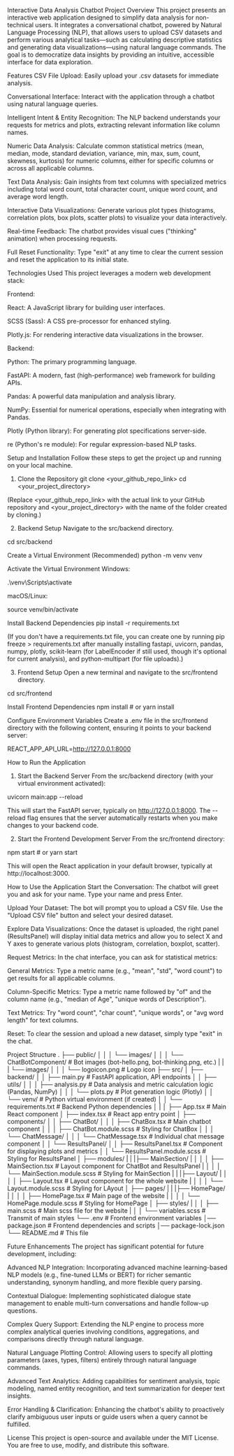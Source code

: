 Interactive Data Analysis Chatbot
Project Overview
This project presents an interactive web application designed to simplify data analysis for non-technical users. It integrates a conversational chatbot, powered by Natural Language Processing (NLP), that allows users to upload CSV datasets and perform various analytical tasks—such as calculating descriptive statistics and generating data visualizations—using natural language commands. The goal is to democratize data insights by providing an intuitive, accessible interface for data exploration.

Features
CSV File Upload: Easily upload your .csv datasets for immediate analysis.

Conversational Interface: Interact with the application through a chatbot using natural language queries.

Intelligent Intent & Entity Recognition: The NLP backend understands your requests for metrics and plots, extracting relevant information like column names.

Numeric Data Analysis: Calculate common statistical metrics (mean, median, mode, standard deviation, variance, min, max, sum, count, skewness, kurtosis) for numeric columns, either for specific columns or across all applicable columns.

Text Data Analysis: Gain insights from text columns with specialized metrics including total word count, total character count, unique word count, and average word length.

Interactive Data Visualizations: Generate various plot types (histograms, correlation plots, box plots, scatter plots) to visualize your data interactively.

Real-time Feedback: The chatbot provides visual cues ("thinking" animation) when processing requests.

Full Reset Functionality: Type "exit" at any time to clear the current session and reset the application to its initial state.

Technologies Used
This project leverages a modern web development stack:

Frontend:

React: A JavaScript library for building user interfaces.

SCSS (Sass): A CSS pre-processor for enhanced styling.

Plotly.js: For rendering interactive data visualizations in the browser.

Backend:

Python: The primary programming language.

FastAPI: A modern, fast (high-performance) web framework for building APIs.

Pandas: A powerful data manipulation and analysis library.

NumPy: Essential for numerical operations, especially when integrating with Pandas.

Plotly (Python library): For generating plot specifications server-side.

re (Python's re module): For regular expression-based NLP tasks.

Setup and Installation
Follow these steps to get the project up and running on your local machine.

1. Clone the Repository
   git clone <your_github_repo_link>
   cd <your_project_directory>

(Replace <your_github_repo_link> with the actual link to your GitHub repository and <your_project_directory> with the name of the folder created by cloning.)

2. Backend Setup
   Navigate to the src/backend directory.

cd src/backend

Create a Virtual Environment (Recommended)
python -m venv venv

Activate the Virtual Environment
Windows:

.\venv\Scripts\activate

macOS/Linux:

source venv/bin/activate

Install Backend Dependencies
pip install -r requirements.txt

(If you don't have a requirements.txt file, you can create one by running pip freeze > requirements.txt after manually installing fastapi, uvicorn, pandas, numpy, plotly, scikit-learn (for LabelEncoder if still used, though it's optional for current analysis), and python-multipart (for file uploads).)

3. Frontend Setup
   Open a new terminal and navigate to the src/frontend directory.

cd src/frontend

Install Frontend Dependencies
npm install # or yarn install

Configure Environment Variables
Create a .env file in the src/frontend directory with the following content, ensuring it points to your backend server:

REACT_APP_API_URL=http://127.0.0.1:8000

How to Run the Application

1. Start the Backend Server
   From the src/backend directory (with your virtual environment activated):

uvicorn main:app --reload

This will start the FastAPI server, typically on http://127.0.0.1:8000. The --reload flag ensures that the server automatically restarts when you make changes to your backend code.

2. Start the Frontend Development Server
   From the src/frontend directory:

npm start # or yarn start

This will open the React application in your default browser, typically at http://localhost:3000.

How to Use the Application
Start the Conversation: The chatbot will greet you and ask for your name. Type your name and press Enter.

Upload Your Dataset: The bot will prompt you to upload a CSV file. Use the "Upload CSV file" button and select your desired dataset.

Explore Data Visualizations: Once the dataset is uploaded, the right panel (ResultsPanel) will display initial data metrics and allow you to select X and Y axes to generate various plots (histogram, correlation, boxplot, scatter).

Request Metrics: In the chat interface, you can ask for statistical metrics:

General Metrics: Type a metric name (e.g., "mean", "std", "word count") to get results for all applicable columns.

Column-Specific Metrics: Type a metric name followed by "of" and the column name (e.g., "median of Age", "unique words of Description").

Text Metrics: Try "word count", "char count", "unique words", or "avg word length" for text columns.

Reset: To clear the session and upload a new dataset, simply type "exit" in the chat.

Project Structure
.
├── public/
│ │ │ └── images/
│ │ │ └── ChatBotComponent/ # Bot images (bot-hello.png, bot-thinking.png, etc.)
| | | └── images/
│ │ │ └── logoicon.png # Logo icon
├── src/
│ ├── backend/
│ │ ├── main.py # FastAPI application, API endpoints
│ │ ├── utils/
│ │ │ ├── analysis.py # Data analysis and metric calculation logic (Pandas, NumPy)
│ │ │ └── plots.py # Plot generation logic (Plotly)
│ │ └── venv/ # Python virtual environment (if created)
│ │ └── requirements.txt # Backend Python dependencies
│ |
│ ├── App.tsx # Main React component
│ ├── index.tsx # React app entry point
│ ├── components/
│ │ ├── ChatBot/
│ │ │ ├── ChatBox.tsx # Main chatbot component
│ │ │ ├── ChatBot.module.scss # Styling for ChatBox
│ │ │ └── ChatMessage/
│ │ │ └── ChatMessage.tsx # Individual chat message component
│ │ └── ResultsPanel/
│ │ ├── ResultsPanel.tsx # Component for displaying plots and metrics
│ │ └── ResultsPanel.module.scss # Styling for ResultsPanel
│ ├── modules/
| | |├── MainSection/
| │ │ │ ├── MainSection.tsx # Layout component for ChatBot and ResultsPanel
| │ │ │ └── MainSection.module.scss # Styling for MainSection
| | |├── Layout/
| │ │ │ ├── Layout.tsx # Layout component for the whole website
| │ │ │ └── Layout.module.scss # Styling for LAyout
│ ├── pages/
| | |├── HomePage/
| │ │ │ ├── HomePage.tsx # Main page of the website
| │ │ │ └── HomePage.module.scss # Styling for HomePage
│ ├── styles/
| │ │ ├── main.scss # Main scss file for the website
| │ │ └── variables.scss # Transmit of main styles
└── .env # Frontend environment variables
│── package.json # Frontend dependencies and scripts
│── package-lock.json
└── README.md # This file

Future Enhancements
The project has significant potential for future development, including:

Advanced NLP Integration: Incorporating advanced machine learning-based NLP models (e.g., fine-tuned LLMs or BERT) for richer semantic understanding, synonym handling, and more flexible query parsing.

Contextual Dialogue: Implementing sophisticated dialogue state management to enable multi-turn conversations and handle follow-up questions.

Complex Query Support: Extending the NLP engine to process more complex analytical queries involving conditions, aggregations, and comparisons directly through natural language.

Natural Language Plotting Control: Allowing users to specify all plotting parameters (axes, types, filters) entirely through natural language commands.

Advanced Text Analytics: Adding capabilities for sentiment analysis, topic modeling, named entity recognition, and text summarization for deeper text insights.

Error Handling & Clarification: Enhancing the chatbot's ability to proactively clarify ambiguous user inputs or guide users when a query cannot be fulfilled.

License
This project is open-source and available under the MIT License. You are free to use, modify, and distribute this software.

